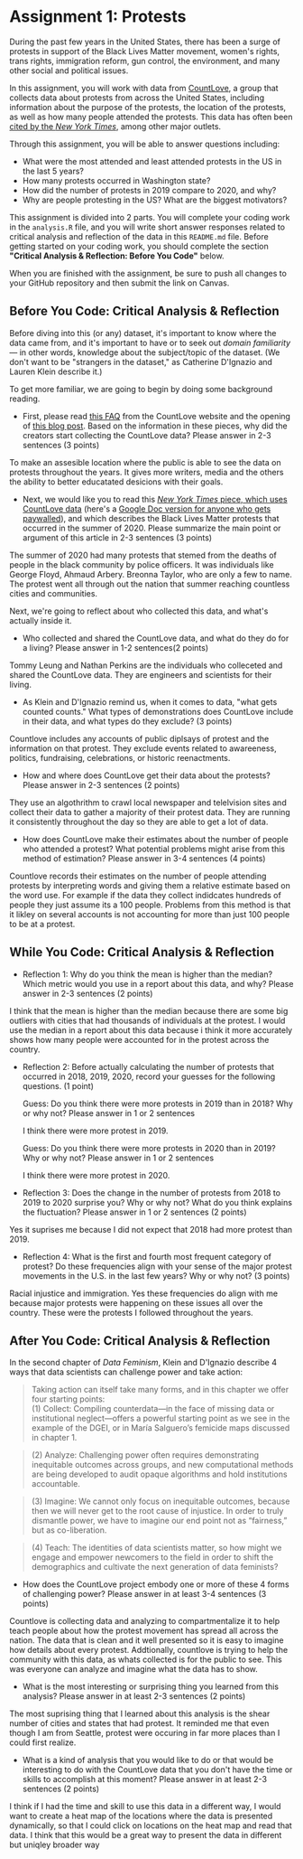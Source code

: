 # Assignment 1: Protests

During the past few years in the United States, there has been a surge of protests in support of the Black Lives Matter movement, women's rights, trans rights, immigration reform, gun control, the environment, and many other social and political issues.

In this assignment, you will work with data from [CountLove](https://countlove.org/), a group that collects data about protests from across the United States, including information about the purpose of the protests, the location of the protests, as well as how many people attended the protests. This data has often been [cited by the *New York Times*](https://www.nytimes.com/2020/08/28/us/black-lives-matter-protest.html), among other major outlets.

Through this assignment, you will be able to answer questions including:
- What were the most attended and least attended protests in the US in the last 5 years?
- How many protests occurred in Washington state?
- How did the number of protests in 2019 compare to 2020, and why?
- Why are people protesting in the US? What are the biggest motivators?


This assignment is divided into 2 parts. You will complete your coding work in the `analysis.R` file, and you will write short answer responses related to critical analysis and reflection of the data in this `README.md` file. Before getting started on your coding work, you should complete the section **"Critical Analysis & Reflection: Before You Code"** below.

When you are finished with the assignment, be sure to push all changes to your GitHub repository and then submit the link on Canvas.

## Before You Code: Critical Analysis & Reflection

Before diving into this (or any) dataset, it's important to know where the data came from, and it's important to have or to seek out _domain familiarity_ — in other words, knowledge about the subject/topic of the dataset. (We don't want to be "strangers in the dataset," as Catherine D'Ignazio and Lauren Klein describe it.)

To get more familiar, we are going to begin by doing some background reading.

- First, please read [this FAQ](https://countlove.org/faq.html) from the CountLove website and the opening of [this blog post](https://www.tommyleung.com/countLove/index.htm). Based on the information in these pieces, why did the creators start collecting the CountLove data? Please answer in 2-3 sentences (3 points)


To make an assesible location where the public is able to see the data on protests throughout the years. It gives more writers, media and the others the ability to better educatated desicions with their goals. 

- Next, we would like you to read this [*New York Times* piece, which uses CountLove data](https://www.nytimes.com/interactive/2020/06/13/us/george-floyd-protests-cities-photos.html) (here's a [Google Doc version for anyone who gets paywalled](https://docs.google.com/document/d/1sdjFsA5csYuH4plNEEk7WXT77K5h5ZuyW05CBwYdk6A/edit?usp=sharing)), and which describes the Black Lives Matter protests that occurred in the summer of 2020. Please summarize the main point or argument of this article in 2-3 sentences (3 points)


The summer of 2020 had many protests that stemed from the deaths of people in the black community by police officers. It was individuals like George Floyd, Ahmaud Arbery. Breonna Taylor, who are only a few to name. The protest went all through out the nation that summer reaching countless cities and communities. 

Next, we're going to reflect about who collected this data, and what's actually inside it.

- Who collected and shared the CountLove data, and what do they do for a living? Please answer in 1-2 sentences(2 points) 

 Tommy Leung and Nathan Perkins are the individuals who colleceted and shared the CountLove data. They are engineers and scientists for their living.

- As Klein and D'Ignazio remind us, when it comes to data, "what gets counted counts." What types of demonstrations does CountLove include in their data, and what types do they exclude? (3 points)

Countlove includes any accounts of public diplsays of protest and the information on that protest. They exclude events related to awareeness, politics, fundraising, celebrations, or historic reenactments. 

- How and where does CountLove get their data about the protests? Please answer in 2-3 sentences (2 points)

They use an algothrithm to crawl local newspaper and telelvision sites and collect their data to gather a majority of their protest data. They are running it consistently throughout the day so they are able to get a lot of data. 

- How does CountLove make their estimates about the number of people who attended a protest? What potential problems might arise from this method of estimation? Please answer in 3-4 sentences (4 points)

Countlove records their estimates on the number of people attending protests by interpreting words and giving them a relative estimate based on the word use. For example if the data they collect indidcates hundreds of people they just assume its a 100 people. Problems from this method is that it likley on several accounts is not accounting for more than just 100 people to be at a protest. 

## While You Code: Critical Analysis & Reflection

- Reflection 1: Why do you think the mean is higher than the median? Which metric would you use in a report about this data, and why? Please answer in 2-3 sentences (2 points)

I think that the mean is higher than the median because there are some big outliers with cities that had thousands of individuals at the protest. I would use the median in a report about this data because i think it more accurately shows how many people were accounted for in the protest across the country.

- Reflection 2: Before actually calculating the number of protests that occurred in 2018, 2019, 2020, record your guesses for the following questions. (1 point)

  Guess: Do you think there were more protests in 2019 than in 2018? Why or why not? Please answer in 1 or 2 sentences

  I think there were more protest in 2019.

  Guess: Do you think there were more protests in 2020 than in 2019? Why or why not? Please answer in 1 or 2 sentences

  I think there were more protest in 2020.

- Reflection 3: Does the change in the number of protests from 2018 to 2019 to 2020 surprise you? Why or why not? What do you think explains the fluctuation? Please answer in 1 or 2 sentences (2 points)

Yes it suprises me because I did not expect that 2018 had more protest than 2019.

- Reflection 4: What is the first and fourth most frequent category of protest? Do these frequencies align with your sense of the major protest movements in the U.S. in the last few years? Why or why not? (3 points)

Racial injustice and immigration. Yes these frequencies do align with me because major protests were happening on these issues all over the country. These were the protests I followed throughout the years. 

## After You Code: Critical Analysis & Reflection

In the second chapter of *Data Feminism*, Klein and D'Ignazio describe 4 ways that data scientists can challenge power and take action:


> Taking action can itself take many forms, and in this chapter we offer four starting points:  
> (1) Collect: Compiling counterdata—in the face of missing data or institutional neglect—offers a powerful starting point as we see in the example of the DGEI, or in María Salguero’s femicide maps discussed in chapter 1.  


> (2) Analyze: Challenging power often requires demonstrating inequitable outcomes across groups, and new computational methods are being developed to audit opaque algorithms and hold institutions accountable.  


> (3) Imagine: We cannot only focus on inequitable outcomes, because then we will never get to the root cause of injustice. In order to truly dismantle power, we have to imagine our end point not as “fairness,” but as co-liberation.  


> (4) Teach: The identities of data scientists matter, so how might we engage and empower newcomers to the field in order to shift the demographics and cultivate the next generation of data feminists?  

- How does the CountLove project embody one or more of these 4 forms of challenging power? Please answer in at least 3-4 sentences (3 points)

Countlove is collecting data and analyzing to compartmentalize it to help teach people about how the protest movement has spread all across the nation. The data that is clean and it well presented so it is easy to imagine how details about every protest. Addtionally, countlove is trying to help the community with this data, as whats collected is for the public to see. This was everyone can analyze and imagine what the data has to show.  

- What is the most interesting or surprising thing you learned from this analysis? Please answer in at least 2-3 sentences (2 points)

The most suprising thing that I learned about this analysis is the shear number of cities and states that had protest. It reminded me that even though I am from Seattle, protest were occuring in far more places than I could first realize. 

- What is a kind of analysis that you would like to do or that would be interesting to do with the CountLove data that you don't have the time or skills to accomplish at this moment? Please answer in at least 2-3 sentences (2 points)

I think if I had the time and skill to use this data in a different way, I would want to create a heat map of the locations where the data is presented dynamically, so that I could click on locations on the heat map and read that data. I think that this would be a great way to present the data in different but uniqley broader way